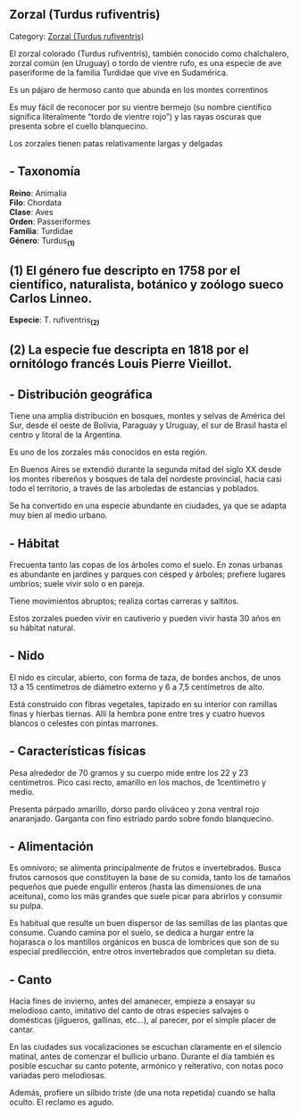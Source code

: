 ## Zorzal (Turdus rufiventris)

Category: [Zorzal (Turdus rufiventris)](http://descubrircorrientes.com.ar/2012/index.php/3693-geografia/7-zoogeografia/aves/zorzal-turdus-rufiventris)

El zorzal colorado (Turdus rufiventris), también conocido como chalchalero, zorzal común (en Uruguay) o tordo de vientre rufo, es una especie de ave paseriforme de la familia Turdidae que vive en Sudamérica.

Es un pájaro de hermoso canto que abunda en los montes correntinos

Es muy fácil de reconocer por su vientre bermejo (su nombre científico significa literalmente “tordo de vientre rojo”) y las rayas oscuras que presenta sobre el cuello blanquecino.

Los zorzales tienen patas relativamente largas y delgadas

## **\- Taxonomía**

**Reino**: Animalia  
**Filo**: Chordata  
**Clase**: Aves  
**Orden**: Passeriformes  
**Familia**: Turdidae  
**Género**: Turdus<sub><strong>(1)</strong></sub>

## **(1)** **El género fue descripto en 1758 por el científico, naturalista, botánico y zoólogo sueco Carlos Linneo.**

**Especie**: T. rufiventris<sub><strong>(2)</strong></sub>

## **(2)** **La especie fue descripta en 1818 por el ornitólogo francés Louis Pierre Vieillot.**

## **\- Distribución geográfica**

Tiene una amplia distribución en bosques, montes y selvas de América del Sur, desde el oeste de Bolivia, Paraguay y Uruguay, el sur de Brasil hasta el centro y litoral de la Argentina.

Es uno de los zorzales más conocidos en esta región.

En Buenos Aires se extendió durante la segunda mitad del siglo XX desde los montes ribereños y bosques de tala del nordeste provincial, hacia casi todo el territorio, a través de las arboledas de estancias y poblados.

Se ha convertido en una especie abundante en ciudades, ya que se adapta muy bien al medio urbano.

## **\- Hábitat**

Frecuenta tanto las copas de los árboles como el suelo. En zonas urbanas es abundante en jardines y parques con césped y árboles; prefiere lugares umbríos; suele vivir solo o en pareja.

Tiene movimientos abruptos; realiza cortas carreras y saltitos.

Estos zorzales pueden vivir en cautiverio y pueden vivir hasta 30 años en su hábitat natural.

## **\- Nido**

El nido es circular, abierto, con forma de taza, de bordes anchos, de unos 13 a 15 centímetros de diámetro externo y 6 a 7,5 centímetros de alto.

Está construido con fibras vegetales, tapizado en su interior con ramillas finas y hierbas tiernas. Allí la hembra pone entre tres y cuatro huevos blancos o celestes con pintas marrones.

## **\- Características físicas**

Pesa alrededor de 70 gramos y su cuerpo mide entre los 22 y 23 centímetros. Pico casi recto, amarillo en los machos, de 1centímetro y medio.

Presenta párpado amarillo, dorso pardo oliváceo y zona ventral rojo anaranjado. Garganta con fino estriado pardo sobre fondo blanquecino.

## **\- Alimentación**

Es omnívoro; se alimenta principalmente de frutos e invertebrados. Busca frutos carnosos que constituyen la base de su comida, tanto los de tamaños pequeños que puede engullir enteros (hasta las dimensiones de una aceituna), como los más grandes que suele picar para abrirlos y consumir su pulpa.

Es habitual que resulte un buen dispersor de las semillas de las plantas que consume. Cuando camina por el suelo, se dedica a hurgar entre la hojarasca o los mantillos orgánicos en busca de lombrices que son de su especial predilección, entre otros invertebrados que completan su dieta.

## **\- Canto**

Hacia fines de invierno, antes del amanecer, empieza a ensayar su melodioso canto, imitativo del canto de otras especies salvajes o domésticas (jilgueros, gallinas, etc...), al parecer, por el simple placer de cantar.

En las ciudades sus vocalizaciones se escuchan claramente en el silencio matinal, antes de comenzar el bullicio urbano. Durante el día también es posible escuchar su canto potente, armónico y reiterativo, con notas poco variadas pero melodiosas.

Además, profiere un silbido triste (de una nota repetida) cuando se halla oculto. El reclamo es agudo.